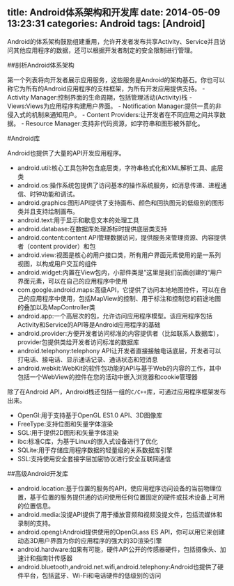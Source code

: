 title: Android体系架构和开发库
date: 2014-05-09 13:23:31
categories: Android
tags: [Android]
---
Android的体系架构鼓励组建重用，允许开发者发布共享Activity、Service并且访问其他应用程序的数据，还可以根据开发者制定的安全限制进行管理。

##剖析Android体系架构

第一个列表将向开发者展示应用服务，这些服务是Android的架构基石。你也可以称它为所有的Android应用程序的支柱框架，为所有开发应用提供支持。
	- Activity Manager:控制界面的生命周期，包括管理活动(Activity)栈
	- Views:Views为应用程序构建用户界面。
	- Notification Manager:提供一贯的非侵入式的机制来通知用户。
	- Content Providers:让开发者在不同应用之间共享数据。
	- Resource Manager:支持非代码资源，如字符串和图形被外部化。

#Android库

Android也提供了大量的API开发应用程序。
- android.util:核心工具包种包含底层类，字符串格式化和XML解析工具、底层类
- android.os:操作系统包提供了访问基本的操作系统服务，如消息传递、进程通信、时钟功能和调试。
- android.graphics:图形API提供了支持画布、颜色和回执图元的低级别的图形类并且支持绘制画布。
- android.text:用于显示和歇息文本的处理工具
- android.database:在数据库处理游标时提供底层类支持
- android.content:content API管理数据访问，提供服务来管理资源、内容提供者（content provider）和包
- android.view:视图是核心的用户接口类，所有用户界面元素使用的是一系列视图，以构成用户交互的组件
- android.widget:内置在View包内，小部件类是”这里是我们前面创建的“用户界面元素，可以在自己的应用程序中使用
- com.google.android.maps:高级API，它提供了访问本地地图控件，可以在自己的应用程序中使用，包括MapView的控制、用于标注和控制您的前途地图的叠加以及MapController类
- android.app:一个高层次的包，允许访问应用程序模型。该应用程序包括Activity和Service的API等是Android应用程序的基础
- android.provider:方便开发者访问标准的内容提供者（比如联系人数据库），provider包提供类给开发者访问标准的数据库
- android.telephony:telephony API让开发者直接接触电话底层，开发者可以打电话、接电话、显示通话记录、通话状态和短消息
- android.webkit:WebKit的软件包功能的API与基于Web的内容的工作，其中包括一个WebView的控件在您的活动中嵌入浏览器和cookie管理器

除了在Android API，Android栈还包括一组的`C/C++`库，可通过应用程序框架发布出来。
- OpenGl:用于支持基于OpenGL ES1.0 API、3D图像库
- FreeType:支持位图和矢量字体渲染
- SGL:用于提供2D图形和矢量字体渲染
- ibc:标准C库，为基于Linux的嵌入式设备进行了优化
- SQLite:用于存储应用程序数据的轻量级的关系数据库引擎
- SSL:支持使用安全套接字层加密协议进行安全互联网通信

##高级Android开发库

- android.location:基于位置的服务的API，使应用程序访问设备的当前物理位置，基于位置的服务提供通的访问使用任何位置固定的硬件或技术设备上可用的位置信息。
- android.media:没提API提供了用于播放音频和视频没提文件，包括流媒体和录制的支持。
- android.opengl:Android提供使用的OpenGLass ES API，你可以用它来创建动态3D用户界面为你的应用程序的强大的3D渲染引擎
- android.hardware:如果有可能，硬件API公开的传感器硬件，包括摄像头、加速计和指南针传感器
- android.bluetooth,android.net.wifi,android.telephony:Android也提供了硬件平台，包括蓝牙、Wi-Fi和电话硬件的低级别的访问
